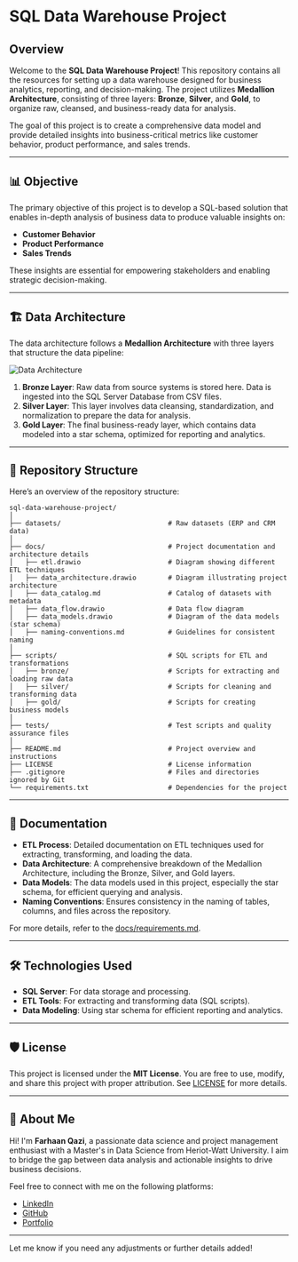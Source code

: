 
# SQL Data Warehouse Project

## Overview

Welcome to the **SQL Data Warehouse Project**! This repository contains all the resources for setting up a data warehouse designed for business analytics, reporting, and decision-making. The project utilizes **Medallion Architecture**, consisting of three layers: **Bronze**, **Silver**, and **Gold**, to organize raw, cleansed, and business-ready data for analysis.

The goal of this project is to create a comprehensive data model and provide detailed insights into business-critical metrics like customer behavior, product performance, and sales trends.

---

## 📊 Objective

The primary objective of this project is to develop a SQL-based solution that enables in-depth analysis of business data to produce valuable insights on:

- **Customer Behavior**
- **Product Performance**
- **Sales Trends**

These insights are essential for empowering stakeholders and enabling strategic decision-making.

---

## 🏗️ Data Architecture

The data architecture follows a **Medallion Architecture** with three layers that structure the data pipeline:

![Data Architecture](docs/data_architecture.png)

1. **Bronze Layer**: Raw data from source systems is stored here. Data is ingested into the SQL Server Database from CSV files.
2. **Silver Layer**: This layer involves data cleansing, standardization, and normalization to prepare the data for analysis.
3. **Gold Layer**: The final business-ready layer, which contains data modeled into a star schema, optimized for reporting and analytics.

---

## 📂 Repository Structure

Here’s an overview of the repository structure:

```
sql-data-warehouse-project/
│
├── datasets/                           # Raw datasets (ERP and CRM data)
│
├── docs/                               # Project documentation and architecture details
│   ├── etl.drawio                      # Diagram showing different ETL techniques
│   ├── data_architecture.drawio        # Diagram illustrating project architecture
│   ├── data_catalog.md                 # Catalog of datasets with metadata
│   ├── data_flow.drawio                # Data flow diagram
│   ├── data_models.drawio              # Diagram of the data models (star schema)
│   ├── naming-conventions.md           # Guidelines for consistent naming
│
├── scripts/                            # SQL scripts for ETL and transformations
│   ├── bronze/                         # Scripts for extracting and loading raw data
│   ├── silver/                         # Scripts for cleaning and transforming data
│   ├── gold/                           # Scripts for creating business models
│
├── tests/                              # Test scripts and quality assurance files
│
├── README.md                           # Project overview and instructions
├── LICENSE                             # License information
├── .gitignore                          # Files and directories ignored by Git
└── requirements.txt                    # Dependencies for the project
```

---

## 📄 Documentation

- **ETL Process**: Detailed documentation on ETL techniques used for extracting, transforming, and loading the data.
- **Data Architecture**: A comprehensive breakdown of the Medallion Architecture, including the Bronze, Silver, and Gold layers.
- **Data Models**: The data models used in this project, especially the star schema, for efficient querying and analysis.
- **Naming Conventions**: Ensures consistency in the naming of tables, columns, and files across the repository.

For more details, refer to the [docs/requirements.md](docs/requirements.md).

---

## 🛠️ Technologies Used

- **SQL Server**: For data storage and processing.
- **ETL Tools**: For extracting and transforming data (SQL scripts).
- **Data Modeling**: Using star schema for efficient reporting and analytics.

---

## 🛡️ License

This project is licensed under the **MIT License**. You are free to use, modify, and share this project with proper attribution. See [LICENSE](LICENSE) for more details.

---

## 🌟 About Me

Hi! I'm **Farhaan Qazi**, a passionate data science and project management enthusiast with a Master's in Data Science from Heriot-Watt University. I aim to bridge the gap between data analysis and actionable insights to drive business decisions.

Feel free to connect with me on the following platforms:

- [LinkedIn](https://www.linkedin.com/in/farhaanqazi)
- [GitHub](https://github.com/farhaanqazi)
- [Portfolio](https://www.farhaanqazi.com)

---

Let me know if you need any adjustments or further details added!

